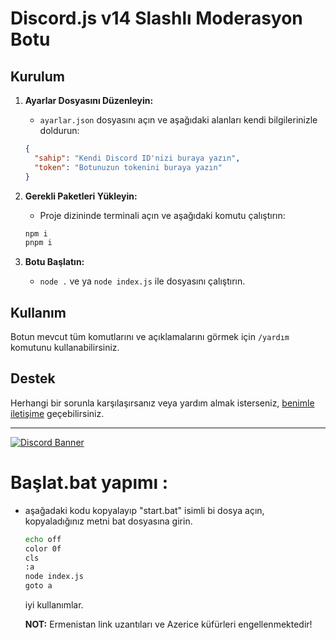 # Discord.js v14 Slashlı Moderasyon Botu


## Kurulum
1. **Ayarlar Dosyasını Düzenleyin:**
    - `ayarlar.json` dosyasını açın ve aşağıdaki alanları kendi bilgilerinizle doldurun:
    ```json
    {
      "sahip": "Kendi Discord ID'nizi buraya yazın",
      "token": "Botunuzun tokenini buraya yazın"
    }
    ```
    
2. **Gerekli Paketleri Yükleyin:**
    - Proje dizininde terminali açın ve aşağıdaki komutu çalıştırın:
    ```bash
    npm i
    pnpm i
    ```
3. **Botu Başlatın:**
    - `node .` ve ya `node index.js` ile dosyasını çalıştırın.

## Kullanım

Botun mevcut tüm komutlarını ve açıklamalarını görmek için `/yardım` komutunu kullanabilirsiniz.

## Destek

Herhangi bir sorunla karşılaşırsanız veya yardım almak isterseniz, [benimle iletişime](https://discord.com/users/657241749579759616) geçebilirsiniz.

---

[![Discord Banner](https://api.weblutions.com/discord/invite/bdfd/)](https://discord.gg/bdfd)



# Başlat.bat yapımı :
- aşağadaki kodu kopyalayıp "start.bat" isimli bi dosya açın, kopyaladığınız metni bat dosyasına girin.
    ```bash
    echo off
    color 0f
    cls
    :a
    node index.js
    goto a
    ```

    iyi kullanımlar.

  **NOT:** Ermenistan link uzantıları ve Azerice küfürleri engellenmektedir!
